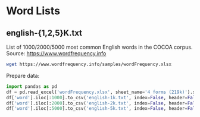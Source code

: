 # Word Lists

## english-{1,2,5}K.txt

List of 1000/2000/5000 most common English words in the COCOA corpus. Source: https://www.wordfrequency.info

```sh
wget https://www.wordfrequency.info/samples/wordFrequency.xlsx
```

Prepare data:

```py
import pandas as pd
df = pd.read_excel('wordFrequency.xlsx', sheet_name='4 forms (219k)').set_index('rank')
df['word'].iloc[:1000].to_csv('english-1k.txt', index=False, header=False)
df['word'].iloc[:2000].to_csv('english-2k.txt', index=False, header=False)
df['word'].iloc[:5000].to_csv('english-5k.txt', index=False, header=False)
```
